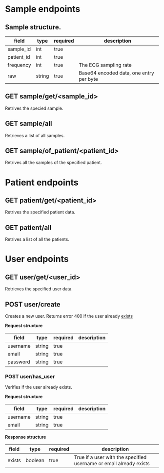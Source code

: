 # Sample endpoints

## Sample structure.

| field      | type   | required | description                             |
| ---------- | ------ | -------- | --------------------------------------- |
| sample_id  | int    | true     |                                         |
| patient_id | int    | true     |                                         |
| frequency  | int    | true     | The ECG sampling rate                   |
| raw        | string | true     | Base64 encoded data, one entry per byte |

## GET sample/get/<sample_id>

Retrives the specied sample.

## GET sample/all

Retrieves a list of all samples.

## GET sample/of_patient/<patient_id>

Retrives all the samples of the specified patient.

# Patient endpoints

## GET patient/get/<patient_id>

Retrives the specified patient data.

## GET patient/all

Retrives a list of all the patients.

# User endpoints

## GET user/get/<user_id>

Retrieves the specified user data.

## POST user/create

Creates a new user. Returns error 400 if the user already [exists](#post-userhas_user)

**Request structure**

| field    | type   | required | description |
| -------- | ------ | -------- | ----------- |
| username | string | true     |             |
| email    | string | true     |             |
| password | string | true     |             |

### POST user/has_user

Verifies if the user already exists.

**Request structure**

| field    | type   | required | description |
| -------- | ------ | -------- | ----------- |
| username | string | true     |             |
| email    | string | true     |             |

**Response structure**

| field  | type    | required | description                                                        |
| ------ | ------- | -------- | ------------------------------------------------------------------ |
| exists | boolean | true     | True if a user with the specified username or email already exists |